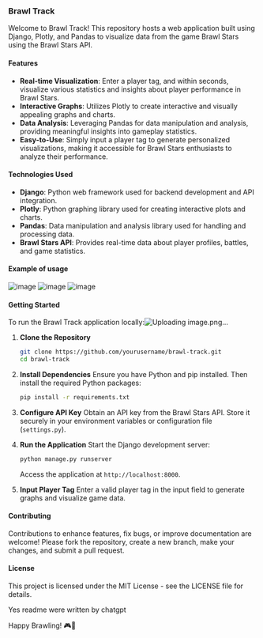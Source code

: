 ### Brawl Track

Welcome to Brawl Track! This repository hosts a web application built using Django, Plotly, and Pandas to visualize data from the game Brawl Stars using the Brawl Stars API.

#### Features
- **Real-time Visualization**: Enter a player tag, and within seconds, visualize various statistics and insights about player performance in Brawl Stars.
- **Interactive Graphs**: Utilizes Plotly to create interactive and visually appealing graphs and charts.
- **Data Analysis**: Leveraging Pandas for data manipulation and analysis, providing meaningful insights into gameplay statistics.
- **Easy-to-Use**: Simply input a player tag to generate personalized visualizations, making it accessible for Brawl Stars enthusiasts to analyze their performance.

#### Technologies Used
- **Django**: Python web framework used for backend development and API integration.
- **Plotly**: Python graphing library used for creating interactive plots and charts.
- **Pandas**: Data manipulation and analysis library used for handling and processing data.
- **Brawl Stars API**: Provides real-time data about player profiles, battles, and game statistics.
#### Example of usage
![image](https://github.com/jkfmCZ/Brawl-Stars-tracker/assets/88970329/7addae74-fcae-4bee-ae85-f20c6dc7cd25)
![image](https://github.com/jkfmCZ/Brawl-Stars-tracker/assets/88970329/b0468f24-6f6b-41bb-8ff0-d5f2c8704d05)
![image](https://github.com/jkfmCZ/Brawl-Stars-tracker/assets/88970329/299e7e1f-d00b-46aa-9b25-e601fa7e3696)




#### Getting Started
To run the Brawl Track application locally:![Uploading image.png…]()


1. **Clone the Repository**
   ```bash
   git clone https://github.com/yourusername/brawl-track.git
   cd brawl-track
   ```

2. **Install Dependencies**
   Ensure you have Python and pip installed. Then install the required Python packages:
   ```bash
   pip install -r requirements.txt
   ```

3. **Configure API Key**
   Obtain an API key from the Brawl Stars API. Store it securely in your environment variables or configuration file (`settings.py`).

4. **Run the Application**
   Start the Django development server:
   ```bash
   python manage.py runserver
   ```
   Access the application at `http://localhost:8000`.

5. **Input Player Tag**
   Enter a valid player tag in the input field to generate graphs and visualize game data.

#### Contributing
Contributions to enhance features, fix bugs, or improve documentation are welcome! Please fork the repository, create a new branch, make your changes, and submit a pull request.

#### License
This project is licensed under the MIT License - see the LICENSE file for details.

Yes readme were written by chatgpt

Happy Brawling! 🎮🌟
